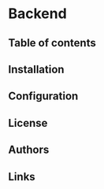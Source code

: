 # Backend

## Table of contents

## Installation

## Configuration

## License

## Authors

## Links

